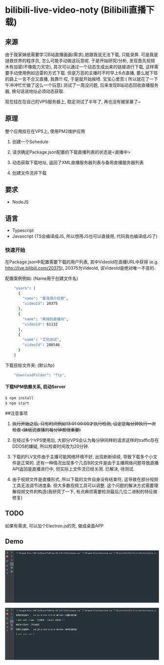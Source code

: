 # bilibili-live-video-noty (Bilibili直播下载)

## 来源
由于我家妹纸需要学习B站直播画画(需求),她跟我说无法下载, 只能录屏. 可是我是拯救世界的程序员, 怎么可能手动做这玩意呢. 于是开始研究/分析, 发现首先视频木有加密(不像能力天空),
其次可以通过一个动态生成出来的链接进行下载, 这样需要手动使用例如迅雷的方式下载. 但是万恶的主播时不时早上6点直播, 要么就下班的路上一言不合又直播, 我靠!!! 哎, 于是就开始挨喷. 宝宝心里苦:( 所以就花了一下午冲冲忙忙做了这么一个玩意)
测试了一周没问题, 后来发现B站动态回收直播服务器, 换句话说地址必须动态获取.

现在挂在在自己的VPS服务器上, 稳定测试了半年了, 再也没有被家暴了~

## 原理
整个应用挂在在VPS上, 使用PM2维护应用

1. 创建一个Schedule

2. 请求确定Package.json配置的下载直播列表的状态是<直播中>

3. 动态获取下载地址, 返回了XML直播服务器列表与备用直播服务器列表

4. 创建文件流并下载

## 要求
* NodeJS

## 语言
* Typescript
* Javascript (TS会编译成JS, 所以想用JS也可以直接用, 代码我也编译成JS了)

### 快速开始
在Package.json中配置需要下载的用户列表,
其中VideoId在直播URL中获得 (e.g. http://live.bilibili.com/20375), 20375为VideoId, 该VideoId是绝对唯一不变的.

配置案例例如: (Name用于创建文件名)

```bash
    "users": [
      {
        "name": "雷涟漪の日常",
        "videoId": 20375
      },
      {
        "name": "离城的直播间",
        "videoId": 61132
      },
      {
        "name": "艾伦测试",
        "videoId": 288546
      }
    ]
```
下载目标文件夹: (默认ftp)

```bash
    "downloadFolder": "ftp",
```


#### 下载NPM依赖关系, 启动Server

```bash
$ npm install
$ npm start
```

##注意事项
1) ~~执行开始之后, 只有时间例如13:01 00:00才执行检测, 设定是每分钟执行一次检查 (妹纸说直播的每分钟都很重要)~~

1) 在经过多个VPS使用后, 大部分VPS会认为每分钟同样的请求这样的traffic存在DDOS的嫌疑, 所以检查时间改为20分钟.

2) 下载的FLV文件由于主播可能网络环境不好, 出现断断续续, 导致下载多个小文件是正常的.
还有一种情况出现多个几百B的文件是由于主播网络问题导致直播API返回是直播进行中, 但实际上文件流已经关闭. 已解决, 待测试.

3) 由于视频文件是直播形式, 所以下载的文件自身没有结束符, 这导致在部分视频工具无法调节进度条. 但大多数视频工具可以调整.
这个问题的解决方式需要理解视频文件的构造(我研究了一下, 有点麻烦需要检测最后几位二进制的特征做修复)

## TODO
如果有需求, 可以加个Electron.js的壳, 做成桌面APP

## Demo
![alt tag](/gif/start.gif)

![alt tag](/gif/complete.gif)


